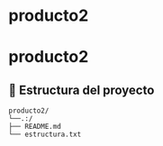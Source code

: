 # producto2
# producto2
## 📁 Estructura del proyecto 
```
producto2/
└──.:/
├── README.md
└── estructura.txt
```
